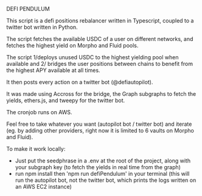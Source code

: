 DEFI PENDULUM

This script is a defi positions rebalancer written in Typescript, coupled to a twitter bot written in Python.

The script fetches the available USDC of a user on different networks, and fetches the highest yield on Morpho and Fluid pools.

The script 1/deploys unused USDC to the highest yielding pool when available and 2/ bridges the user positions between chains to benefit from the highest APY available at all times.

It then posts every action on a twitter bot (@defiautopilot).

It was made using Accross for the bridge, the Graph subgraphs to fetch the yields, ethers.js, and tweepy for the twitter bot.

The cronjob runs on AWS.

Feel free to take whatever you want (autopilot bot / twitter bot) and iterate (eg. by adding other providers, right now it is limited to 6 vaults on Morpho and Fluid).

To make it work locally:

- Just put the seedphrase in a .env at the root of the project, along with your subgraph key (to fetch the yields in real time from the graph)
- run npm install then 'npm run defiPendulum' in your terminal (this will run the autopilot bot, not the twitter bot, which prints the logs written on an AWS EC2 instance)
